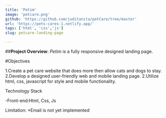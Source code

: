 ```yaml
---
title: 'Petim'
image: 'petcare.png'
github: 'https://github.com/juditanita/petCare/tree/master'
url: 'https://pets-cares-1.netlify.app/'
tags: ['html', 'css','js']
slug: petcare-landing-page

---
```

##**Project Overview**:
*Petim* is a fully responsive designed landing page. 


#Objectives

1.Create a pet care website that does more then allow cats and dogs to stay.
2.Develop a  designed user-friendly web and mobile landing page.
2.Utilize html, css, javascript for style and mobile functionality.

Technology Stack

-Front-end:Html, Css, Js


Limitation:
*Email is not yet implemented
